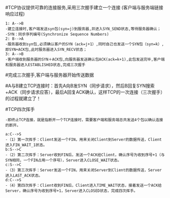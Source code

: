 #TCP协议提供可靠的连接服务,采用三次握手建立一个连接 (客户端与服务端链接响应过程)

```
1: A-->B  
-建立连接时,客户端发送syn包(syn=j)到服务器,并进入SYN_SEND状态,等待服务器确认；
-SYN：同步序列编号(Synchronize Sequence Numbers)
2: B-->A
-服务器收到syn包,必须确认客户的SYN（ack=j+1）,同时自己也发送一个SYN包（syn=k）,即SYN+ACK包,此时服务器进入SYN_RECV状态；
3: A-->B
-客户端收到服务器的SYN＋ACK包,向服务器发送确认包ACK(ack=k+1),此包发送完毕,客户端和服务器进入ESTABLISHED状态,完成三次握手

```
#完成三次握手,客户端与服务器开始传送数据

#A与B建立TCP连接时：首先A向B发SYN（同步请求），然后B回复SYN搜索+ACK（同步请求应答），最后A回复ACK确认，这样TCP的一次连接（三次握手）的过程就建立了！

#TCP四次挥手

```
-即终止TCP连接，就是指断开一个TCP连接时，需要客户端和服务端总共发送4个包以确认连接的断开。

a:C-->S
-（1）第一次挥手：Client发送一个FIN，用来关闭Client到Server的数据传送，Client进入FIN_WAIT_1状态。
b:S-->C
-（2）第二次挥手：Server收到FIN后，发送一个ACK给Client，确认序号为收到序号+1（与SYN相同，一个FIN占用一个序号），Server进入CLOSE_WAIT状态。
c:S-->C
-（3）第三次挥手：Server发送一个FIN，用来关闭Server到Client的数据传送，Server进入LAST_ACK状态。
d:C-->S
-（4）第四次挥手：Client收到FIN后，Client进入TIME_WAIT状态，接着发送一个ACK给Server，确认序号为收到序号+1，Server进入CLOSED状态，完成四次挥手。

```
